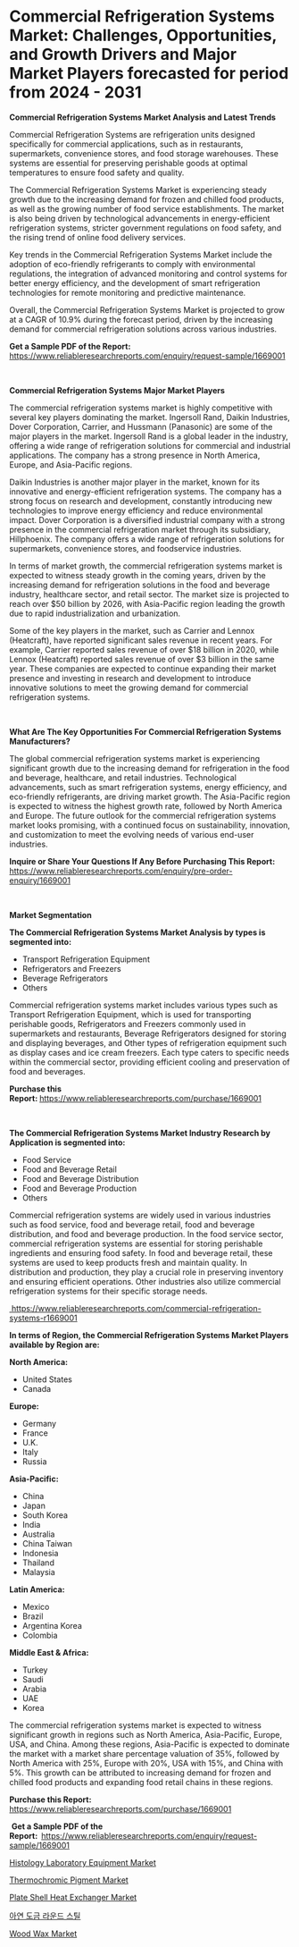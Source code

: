 <p><h1>Commercial Refrigeration Systems Market: Challenges, Opportunities, and Growth Drivers and Major Market Players forecasted for period from 2024 - 2031</h1></p><p><strong>Commercial Refrigeration Systems Market Analysis and Latest Trends</strong></p>
<p><p>Commercial Refrigeration Systems are refrigeration units designed specifically for commercial applications, such as in restaurants, supermarkets, convenience stores, and food storage warehouses. These systems are essential for preserving perishable goods at optimal temperatures to ensure food safety and quality.</p><p>The Commercial Refrigeration Systems Market is experiencing steady growth due to the increasing demand for frozen and chilled food products, as well as the growing number of food service establishments. The market is also being driven by technological advancements in energy-efficient refrigeration systems, stricter government regulations on food safety, and the rising trend of online food delivery services.</p><p>Key trends in the Commercial Refrigeration Systems Market include the adoption of eco-friendly refrigerants to comply with environmental regulations, the integration of advanced monitoring and control systems for better energy efficiency, and the development of smart refrigeration technologies for remote monitoring and predictive maintenance.</p><p>Overall, the Commercial Refrigeration Systems Market is projected to grow at a CAGR of 10.9% during the forecast period, driven by the increasing demand for commercial refrigeration solutions across various industries.</p></p>
<p><strong>Get a Sample PDF of the Report:&nbsp;</strong> <a href="https://www.reliableresearchreports.com/enquiry/request-sample/1669001">https://www.reliableresearchreports.com/enquiry/request-sample/1669001</a></p>
<p>&nbsp;</p>
<p><strong>Commercial Refrigeration Systems Major Market Players</strong></p>
<p><p>The commercial refrigeration systems market is highly competitive with several key players dominating the market. Ingersoll Rand, Daikin Industries, Dover Corporation, Carrier, and Hussmann (Panasonic) are some of the major players in the market. Ingersoll Rand is a global leader in the industry, offering a wide range of refrigeration solutions for commercial and industrial applications. The company has a strong presence in North America, Europe, and Asia-Pacific regions.</p><p>Daikin Industries is another major player in the market, known for its innovative and energy-efficient refrigeration systems. The company has a strong focus on research and development, constantly introducing new technologies to improve energy efficiency and reduce environmental impact. Dover Corporation is a diversified industrial company with a strong presence in the commercial refrigeration market through its subsidiary, Hillphoenix. The company offers a wide range of refrigeration solutions for supermarkets, convenience stores, and foodservice industries.</p><p>In terms of market growth, the commercial refrigeration systems market is expected to witness steady growth in the coming years, driven by the increasing demand for refrigeration solutions in the food and beverage industry, healthcare sector, and retail sector. The market size is projected to reach over $50 billion by 2026, with Asia-Pacific region leading the growth due to rapid industrialization and urbanization.</p><p>Some of the key players in the market, such as Carrier and Lennox (Heatcraft), have reported significant sales revenue in recent years. For example, Carrier reported sales revenue of over $18 billion in 2020, while Lennox (Heatcraft) reported sales revenue of over $3 billion in the same year. These companies are expected to continue expanding their market presence and investing in research and development to introduce innovative solutions to meet the growing demand for commercial refrigeration systems.</p></p>
<p>&nbsp;</p>
<p><strong>What Are The Key Opportunities For Commercial Refrigeration Systems Manufacturers?</strong></p>
<p><p>The global commercial refrigeration systems market is experiencing significant growth due to the increasing demand for refrigeration in the food and beverage, healthcare, and retail industries. Technological advancements, such as smart refrigeration systems, energy efficiency, and eco-friendly refrigerants, are driving market growth. The Asia-Pacific region is expected to witness the highest growth rate, followed by North America and Europe. The future outlook for the commercial refrigeration systems market looks promising, with a continued focus on sustainability, innovation, and customization to meet the evolving needs of various end-user industries.</p></p>
<p><strong>Inquire or Share Your Questions If Any Before Purchasing This Report:</strong> <a href="https://www.reliableresearchreports.com/enquiry/pre-order-enquiry/1669001">https://www.reliableresearchreports.com/enquiry/pre-order-enquiry/1669001</a></p>
<p>&nbsp;</p>
<p><strong>Market Segmentation</strong></p>
<p><strong>The Commercial Refrigeration Systems Market Analysis by types is segmented into:</strong></p>
<p><ul><li>Transport Refrigeration Equipment</li><li>Refrigerators and Freezers</li><li>Beverage Refrigerators</li><li>Others</li></ul></p>
<p><p>Commercial refrigeration systems market includes various types such as Transport Refrigeration Equipment, which is used for transporting perishable goods, Refrigerators and Freezers commonly used in supermarkets and restaurants, Beverage Refrigerators designed for storing and displaying beverages, and Other types of refrigeration equipment such as display cases and ice cream freezers. Each type caters to specific needs within the commercial sector, providing efficient cooling and preservation of food and beverages.</p></p>
<p><strong>Purchase this Report:&nbsp;</strong><a href="https://www.reliableresearchreports.com/purchase/1669001">https://www.reliableresearchreports.com/purchase/1669001</a></p>
<p>&nbsp;</p>
<p><strong>The Commercial Refrigeration Systems Market Industry Research by Application is segmented into:</strong></p>
<p><ul><li>Food Service</li><li>Food and Beverage Retail</li><li>Food and Beverage Distribution</li><li>Food and Beverage Production</li><li>Others</li></ul></p>
<p><p>Commercial refrigeration systems are widely used in various industries such as food service, food and beverage retail, food and beverage distribution, and food and beverage production. In the food service sector, commercial refrigeration systems are essential for storing perishable ingredients and ensuring food safety. In food and beverage retail, these systems are used to keep products fresh and maintain quality. In distribution and production, they play a crucial role in preserving inventory and ensuring efficient operations. Other industries also utilize commercial refrigeration systems for their specific storage needs.</p></p>
<p><a href="https://www.reliableresearchreports.com/commercial-refrigeration-systems-r1669001">&nbsp;https://www.reliableresearchreports.com/commercial-refrigeration-systems-r1669001</a></p>
<p><strong>In terms of Region, the Commercial Refrigeration Systems Market Players available by Region are:</strong></p>
<p>
    <p> <strong> North America: </strong>
        <ul>
            <li>United States</li>
            <li>Canada</li>
        </ul>
        </p> 
    <p> <strong> Europe: </strong>
        <ul>
            <li>Germany</li>
            <li>France</li>
            <li>U.K.</li>
            <li>Italy</li>
            <li>Russia</li>
        </ul>
        </p> 
    <p> <strong> Asia-Pacific: </strong>
        <ul>
            <li>China</li>
            <li>Japan</li>
            <li>South Korea</li>
            <li>India</li>
            <li>Australia</li>
            <li>China Taiwan</li>
            <li>Indonesia</li>
            <li>Thailand</li>
            <li>Malaysia</li>
        </ul>
        </p> 
    <p> <strong> Latin America: </strong>
        <ul>
            <li>Mexico</li>
            <li>Brazil</li>
            <li>Argentina Korea</li>
            <li>Colombia</li>
        </ul>
        </p> 
    <p> <strong> Middle East & Africa: </strong>
        <ul>
            <li>Turkey</li>
            <li>Saudi</li>
            <li>Arabia</li>
            <li>UAE</li>
            <li>Korea</li>
        </ul>
    </p>
    </p>
<p><p>The commercial refrigeration systems market is expected to witness significant growth in regions such as North America, Asia-Pacific, Europe, USA, and China. Among these regions, Asia-Pacific is expected to dominate the market with a market share percentage valuation of 35%, followed by North America with 25%, Europe with 20%, USA with 15%, and China with 5%. This growth can be attributed to increasing demand for frozen and chilled food products and expanding food retail chains in these regions.</p></p>
<p><strong>Purchase this Report: </strong><a href="https://www.reliableresearchreports.com/purchase/1669001">https://www.reliableresearchreports.com/purchase/1669001</a></p>
<p>&nbsp;<strong>Get a Sample PDF of the Report:&nbsp;&nbsp;</strong><a href="https://www.reliableresearchreports.com/enquiry/request-sample/1669001">https://www.reliableresearchreports.com/enquiry/request-sample/1669001</a></p>
<p><strong></strong></p>
<p><p><a href="https://github.com/wusalecollins540tpqoz/Market-Research-Report-List-2/blob/main/histology-laboratory-equipment-market.md">Histology Laboratory Equipment Market</a></p><p><a href="https://issuu.com/reportprime-2/docs/thermochromic-pigment-market-size-2030.pptx">Thermochromic Pigment Market</a></p><p><a href="https://github.com/pjcfca/Market-Research-Report-List-2/blob/main/plate-shell-heat-exchanger-market.md">Plate Shell Heat Exchanger Market</a></p><p><a href="https://github.com/royErdmtyan906778/Market-Research-Report-List-1/blob/main/687830826033.md">아연 도금 라운드 스틸</a></p><p><a href="https://issuu.com/reportprime-2/docs/wood-wax-market-size-2030.pptx">Wood Wax Market</a></p></p>
